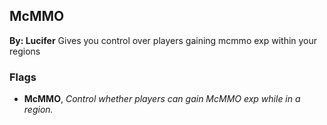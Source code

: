 ## McMMO
**By: Lucifer**
Gives you control over players gaining mcmmo exp within your regions
<br>

### Flags
* **McMMO**, *Control whether players can gain McMMO exp while in a region.*